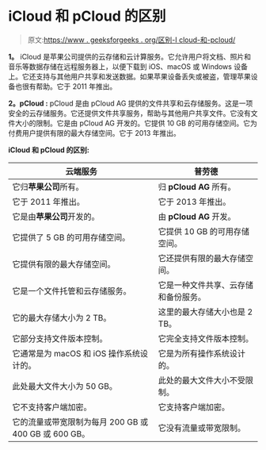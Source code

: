 # iCloud 和 pCloud 的区别

> 原文:[https://www . geeksforgeeks . org/区别-I cloud-和-pcloud/](https://www.geeksforgeeks.org/difference-between-icloud-and-pcloud/)

**1。**
iCloud 是苹果公司提供的云存储和云计算服务。它允许用户将文档、照片和音乐等数据存储在远程服务器上，以便下载到 iOS、macOS 或 Windows 设备上。它还支持与其他用户共享和发送数据。如果苹果设备丢失或被盗，管理苹果设备也很有帮助。它于 2011 年推出。

**2。pCloud :**
pCloud 是由 pCloud AG 提供的文件共享和云存储服务。这是一项安全的云存储服务。它还提供文件共享服务，帮助与其他用户共享文件。它没有文件大小的限制。它是由 pCloud AG 开发的。它提供 10 GB 的可用存储空间。它为付费用户提供有限的最大存储空间。它于 2013 年推出。

**iCloud 和 pCloud 的区别:**

<center>

| 云端服务 | 普劳德 |
| --- | --- |
| 它归**苹果公司**所有。 | 归 **pCloud AG** 所有。 |
| 它于 2011 年推出。 | 它于 2013 年推出。 |
| 它是由**苹果公司**开发的。 | 由 **pCloud AG** 开发。 |
| 它提供了 5 GB 的可用存储空间。 | 它提供 10 GB 的可用存储空间。 |
| 它提供有限的最大存储空间。 | 它还提供有限的最大存储空间。 |
| 它是一个文件托管和云存储服务。 | 它是一种文件共享、云存储和备份服务。 |
| 它的最大存储大小为 2 TB。 | 这里的最大存储大小也是 2 TB。 |
| 它部分支持文件版本控制。 | 它完全支持文件版本控制。 |
| 它通常是为 macOS 和 iOS 操作系统设计的。 | 它是为所有操作系统设计的。 |
| 此处最大文件大小为 50 GB。 | 此处的最大文件大小不受限制。 |
| 它不支持客户端加密。 | 它支持客户端加密。 |
| 它的流量或带宽限制为每月 200 GB 或 400 GB 或 600 GB。 | 它没有流量或带宽限制。 |

</center>